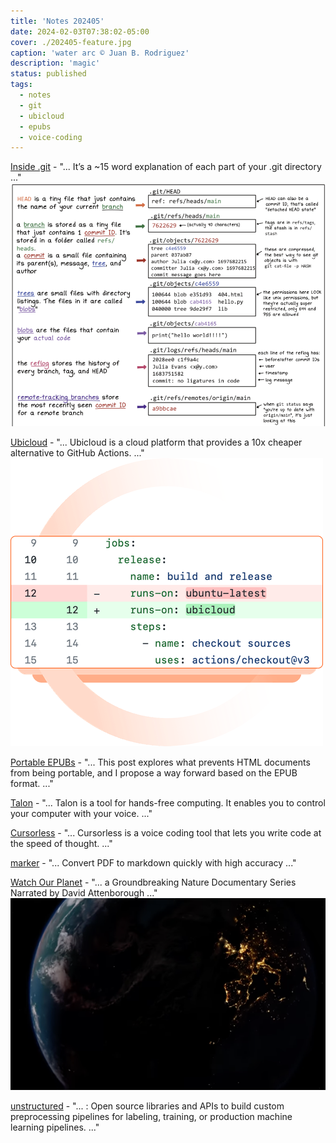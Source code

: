 ```yaml
---
title: 'Notes 202405'
date: 2024-02-03T07:38:02-05:00
cover: ./202405-feature.jpg
caption: 'water arc © Juan B. Rodriguez'
description: 'magic'
status: published
tags:
  - notes
  - git
  - ubicloud
  - epubs
  - voice-coding
---
```


[Inside .git](https://jvns.ca/blog/2024/01/26/inside-git/) - "... It’s a ~15 word explanation of each part of your .git directory ..."
![git](git.png)

[Ubicloud](https://www.ubicloud.com/use-cases/github-actions) - "... Ubicloud is a cloud platform that provides a 10x cheaper alternative to GitHub Actions. ..."
![ubicloud](ubicloud.png)

[Portable EPUBs](https://willcrichton.net/notes/portable-epubs/) - "... This post explores what prevents HTML documents from being portable, and I propose a way forward based on the EPUB format. ..."

[Talon](https://talonvoice.com/docs/) - "... Talon is a tool for hands-free computing. It enables you to control your computer with your voice. ..."

[Cursorless](https://www.cursorless.org/) - "... Cursorless is a voice coding tool that lets you write code at the speed of thought. ..."

[marker](https://github.com/VikParuchuri/marker) - "... Convert PDF to markdown quickly with high accuracy ..."

[Watch Our Planet](https://www.openculture.com/2024/02/free-watch-our-planet-a-groundbreaking-nature-documentary-series-narrated-by-david-attenborough.html) - "... a Groundbreaking Nature Documentary Series Narrated by David Attenborough ..."
![watch-planet](watch-planet.png)

[unstructured](https://github.com/Unstructured-IO/unstructured) - "... : Open source libraries and APIs to build custom preprocessing pipelines for labeling, training, or production machine learning pipelines. ..."
